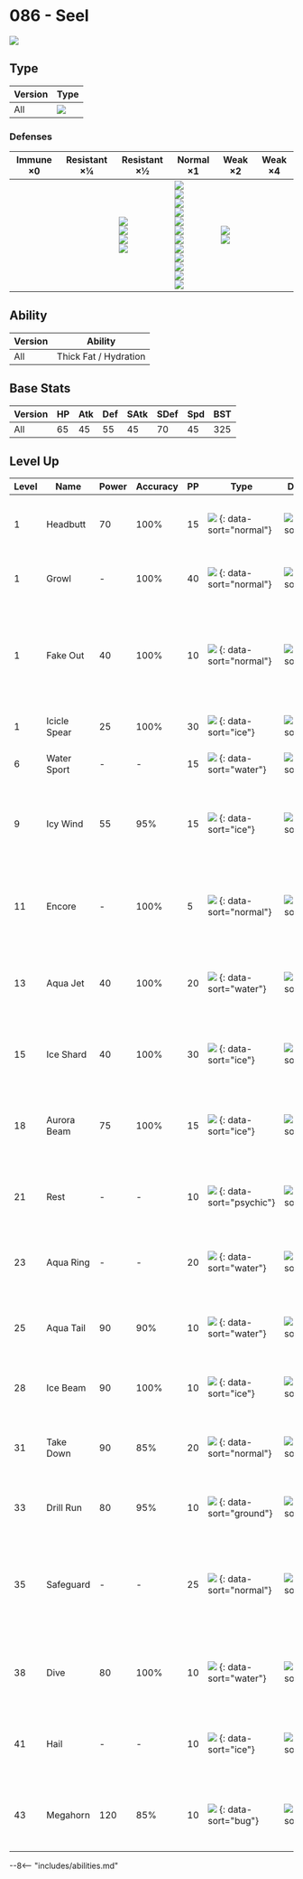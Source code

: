 # 086 - Seel
![][086]

## Type

Version | Type
---     | ---
All     | ![][water]

### Defenses

Immune ×0 | Resistant ×¼ | Resistant ×½                                          | Normal ×1                                                                                                                                                                      | Weak ×2                         | Weak ×4
---       | ---          | ---                                                   | ---                                                                                                                                                                            | ---                             | ---
&nbsp;    | &nbsp;       | ![][steel]<br>![][fire]<br>![][water]<br>![][ice]<br> | ![][normal]<br>![][fighting]<br>![][flying]<br>![][poison]<br>![][ground]<br>![][rock]<br>![][bug]<br>![][ghost]<br>![][psychic]<br>![][dragon]<br>![][dark]<br>![][fairy]<br> | ![][grass]<br>![][electric]<br> | &nbsp;

## Ability

Version | Ability
---     | ---
All     | Thick Fat / Hydration

## Base Stats

Version | HP  | Atk | Def | SAtk | SDef | Spd | BST
---     | --- | --- | --- | ---  | ---  | --- | ---
All     | 65  | 45  | 55  | 45   | 70   | 45  | 325

## Level Up

Level | Name         | Power | Accuracy | PP  | Type                                 | Damage Class                           | Description
---   | ---          | ---   | ---      | --- | ---                                  | ---                                    | ---
1     | Headbutt     | 70    | 100%     | 15  | ![][normal] {: data-sort="normal"}   | ![][physical] {: data-sort="physical"} | Has a 30% chance to make the target flinch.
1     | Growl        | -     | 100%     | 40  | ![][normal] {: data-sort="normal"}   | ![][status] {: data-sort="status"}     | Lowers the target's Attack by one stage.
1     | Fake Out     | 40    | 100%     | 10  | ![][normal] {: data-sort="normal"}   | ![][physical] {: data-sort="physical"} | Can only be used as the first move after the user enters battle.  Causes the target to flinch.
1     | Icicle Spear | 25    | 100%     | 30  | ![][ice] {: data-sort="ice"}         | ![][physical] {: data-sort="physical"} | Hits 2-5 times in one turn.
6     | Water Sport  | -     | -        | 15  | ![][water] {: data-sort="water"}     | ![][status] {: data-sort="status"}     | Halves all Fire-type damage.
9     | Icy Wind     | 55    | 95%      | 15  | ![][ice] {: data-sort="ice"}         | ![][special] {: data-sort="special"}   | Has a 100% chance to lower the target's Speed by one stage.
11    | Encore       | -     | 100%     | 5   | ![][normal] {: data-sort="normal"}   | ![][status] {: data-sort="status"}     | Forces the target to repeat its last used move every turn for 2 to 6 turns.
13    | Aqua Jet     | 40    | 100%     | 20  | ![][water] {: data-sort="water"}     | ![][physical] {: data-sort="physical"} | Inflicts regular damage with no additional effect.
15    | Ice Shard    | 40    | 100%     | 30  | ![][ice] {: data-sort="ice"}         | ![][physical] {: data-sort="physical"} | Inflicts regular damage with no additional effect.
18    | Aurora Beam  | 75    | 100%     | 15  | ![][ice] {: data-sort="ice"}         | ![][special] {: data-sort="special"}   | Has a 10% chance to lower the target's Attack by one stage.
21    | Rest         | -     | -        | 10  | ![][psychic] {: data-sort="psychic"} | ![][status] {: data-sort="status"}     | User sleeps for two turns, completely healing itself.
23    | Aqua Ring    | -     | -        | 20  | ![][water] {: data-sort="water"}     | ![][status] {: data-sort="status"}     | Restores 1/16 of the user's max HP each turn.
25    | Aqua Tail    | 90    | 90%      | 10  | ![][water] {: data-sort="water"}     | ![][physical] {: data-sort="physical"} | Inflicts regular damage with no additional effect.
28    | Ice Beam     | 90    | 100%     | 10  | ![][ice] {: data-sort="ice"}         | ![][special] {: data-sort="special"}   | Has a 10% chance to freeze the target.
31    | Take Down    | 90    | 85%      | 20  | ![][normal] {: data-sort="normal"}   | ![][physical] {: data-sort="physical"} | User receives 1/4 the damage it inflicts in recoil.
33    | Drill Run    | 80    | 95%      | 10  | ![][ground] {: data-sort="ground"}   | ![][physical] {: data-sort="physical"} | Has an increased chance for a critical hit.
35    | Safeguard    | -     | -        | 25  | ![][normal] {: data-sort="normal"}   | ![][status] {: data-sort="status"}     | Protects the user's field from major status ailments and confusion for five turns.
38    | Dive         | 80    | 100%     | 10  | ![][water] {: data-sort="water"}     | ![][physical] {: data-sort="physical"} | User dives underwater, dodging all attacks, and hits next turn.
41    | Hail         | -     | -        | 10  | ![][ice] {: data-sort="ice"}         | ![][status] {: data-sort="status"}     | Changes the weather to a hailstorm for five turns.
43    | Megahorn     | 120   | 85%      | 10  | ![][bug] {: data-sort="bug"}         | ![][physical] {: data-sort="physical"} | Inflicts regular damage with no additional effect.

--8<-- "includes/abilities.md"

[086]: ../img/pokemon/086.png
[normal]: ../img/types/normal.png
[fire]: ../img/types/fire.png
[fighting]: ../img/types/fighting.png
[water]: ../img/types/water.png
[flying]: ../img/types/flying.png
[grass]: ../img/types/grass.png
[poison]: ../img/types/poison.png
[electric]: ../img/types/electric.png
[ground]: ../img/types/ground.png
[psychic]: ../img/types/psychic.png
[rock]: ../img/types/rock.png
[ice]: ../img/types/ice.png
[bug]: ../img/types/bug.png
[dragon]: ../img/types/dragon.png
[ghost]: ../img/types/ghost.png
[dark]: ../img/types/dark.png
[steel]: ../img/types/steel.png
[fairy]: ../img/types/fairy.png
[physical]: ../img/types/physical.png
[special]: ../img/types/special.png
[status]: ../img/types/status.png
